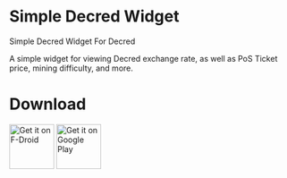 # Simple Decred Widget

Simple Decred Widget For Decred

A simple widget for viewing Decred exchange rate, as well as PoS Ticket price, mining difficulty, and more.

# Download

[<img src="https://f-droid.org/badge/get-it-on.png"
     alt="Get it on F-Droid"
     height="80">](https://f-droid.org/packages/com.simpledecredwidget/)
[<img src="https://play.google.com/intl/en_us/badges/images/generic/en-play-badge.png"
     alt="Get it on Google Play"
     height="80">](https://play.google.com/store/apps/details?id=com.simpledecredwidget)
